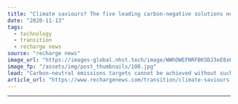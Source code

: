 ```yaml
---
title: "Climate saviours? The five leading carbon-negative solutions needed to reach net-zero emissions"
date: "2020-11-13"
tags: 
  - technology
  - transition
  - recharge news
source: "recharge news"
image_url: "https://images-global.nhst.tech/image/WWhDWEFNRFBKSDJ3eE8xK1pHeUU3QWoxSlhxMFMxcDdrdVUvMGxzVjd6RT0=/nhst/binary/6eed73a5e8f592d4297939daa57c522f"
image_fp: "/assets/img/post_thumbnails/108.jpg"
lead: "Carbon-neutral emissions targets cannot be achieved without sucking vast amounts of CO2 from the air. Leigh Collins takes a deep dive into the most promising carbon-removal solutions"
article_url: "https://www.rechargenews.com/transition/climate-saviours-the-five-leading-carbon-negative-solutions-needed-to-reach-net-zero-emissions/2-1-912037"
---
```


---
